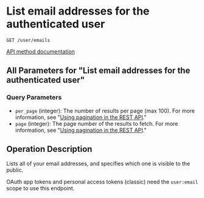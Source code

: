 # List email addresses for the authenticated user

`GET /user/emails`

[API method documentation](https://docs.github.com/rest/users/emails#list-email-addresses-for-the-authenticated-user)

## All Parameters for "List email addresses for the authenticated user"

### Query Parameters

- `per_page` (integer): The number of results per page (max 100). For more information, see "[Using pagination in the REST API](https://docs.github.com/rest/using-the-rest-api/using-pagination-in-the-rest-api)."
- `page` (integer): The page number of the results to fetch. For more information, see "[Using pagination in the REST API](https://docs.github.com/rest/using-the-rest-api/using-pagination-in-the-rest-api)."

## Operation Description

Lists all of your email addresses, and specifies which one is visible
to the public.

OAuth app tokens and personal access tokens (classic) need the `user:email` scope to use this endpoint.
